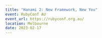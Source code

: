 ```yaml
---
title: "Hanami 2: New Framework, New You"
event: RubyConf AU
event_url: https://rubyconf.org.au/
location: Melbourne
date: 2023-02-17
---
```

